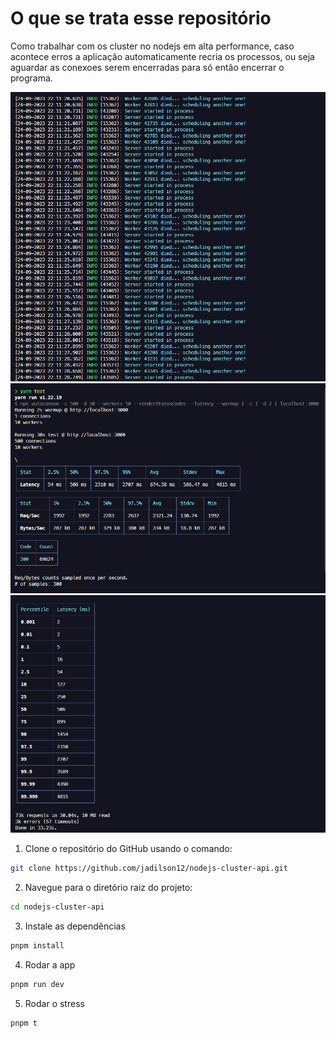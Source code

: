 # O que se trata esse repositório

Como trabalhar com os cluster no nodejs em alta performance, caso acontece erros a aplicação automaticamente recria os processos, ou seja aguardar as conexoes serem encerradas para só então encerrar o programa.

![Imagem-03](./.github/03.png)
![Imagem-01](./.github/01.png)
![Imagem-02](./.github/02.png)

1. Clone o repositório do GitHub usando o comando:

```bash
git clone https://github.com/jadilson12/nodejs-cluster-api.git
```

2. Navegue para o diretório raiz do projeto:

```bash
cd nodejs-cluster-api
```

3. Instale as dependências

```bash
pnpm install
```

4. Rodar a app

```bash
pnpm run dev
```

5. Rodar o stress

```bash
pnpm t
```
